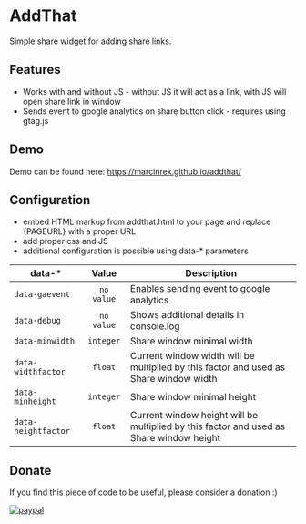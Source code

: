 # AddThat

Simple share widget for adding share links.

## Features
* Works with and without JS - without JS it will act as a link, with JS will open share link in window
* Sends event to google analytics on share button click - requires using gtag.js

## Demo
Demo can be found here: https://marcinrek.github.io/addthat/

## Configuration
* embed HTML markup from addthat.html to your page and replace {PAGEURL} with a proper URL
* add proper css and JS
* additional configuration is possible using data-* parameters

| data-*              | Value         | Description                                                          |
| ------------------- |:-------------:| -------------------------------------------------------------------- |
| ```data-gaevent```          | ```no value```  | Enables sending event to google analytics |
| ```data-debug```          | ```no value```  | Shows additional details in console.log |
| ```data-minwidth```          | ```integer```  | Share window minimal width |
| ```data-widthfactor```          | ```float```  | Current window width will be multiplied by this factor and used as Share window width  |
| ```data-minheight```          | ```integer```  | Share window minimal height |
| ```data-heightfactor```          | ```float```  | Current window height will be multiplied by this factor and used as Share window height |

## Donate 
If you find this piece of code to be useful, please consider a donation :)

[![paypal](https://www.paypalobjects.com/en_US/i/btn/btn_donateCC_LG.gif)](https://www.paypal.com/donate?hosted_button_id=ZPSPDRNU99V4Y)